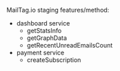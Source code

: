 MailTag.io staging features/method:

- dashboard service
  - getStatsInfo
  - getGraphData
  - getRecentUnreadEmailsCount
- payment service
  - createSubscription
